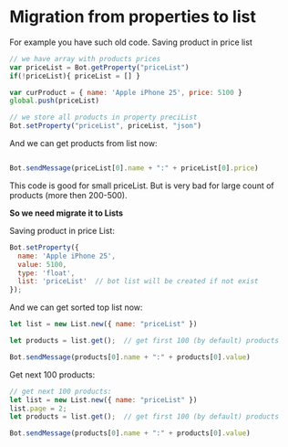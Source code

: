 # Migration from properties to list

For example you have such old code. Saving product in price list

```javascript
// we have array with products prices
var priceList = Bot.getProperty("priceList")
if(!priceList){ priceList = [] }

var curProduct = { name: 'Apple iPhone 25', price: 5100 }
global.push(priceList)

// we store all products in property preciList
Bot.setProperty("priceList", priceList, "json")
```

And we can get products from list now:

```javascript

Bot.sendMessage(priceList[0].name + ":" + priceList[0].price)

```

This code is good for small priceList. But is very bad for large count of products (more then 200-500). 

**So we need migrate it to Lists**

Saving product in price List:

```javascript
Bot.setProperty({
  name: 'Apple iPhone 25',
  value: 5100,
  type: 'float',
  list: 'priceList'  // bot list will be created if not exist
});
```

And we can get sorted top list now:

```javascript
let list = new List.new({ name: "priceList" })

let products = list.get();  // get first 100 (by default) products

Bot.sendMessage(products[0].name + ":" + products[0].value)
```

Get next 100 products:

```javascript
// get next 100 products:
let list = new List.new({ name: "priceList" })
list.page = 2;
let products = list.get();  // get first 100 (by default) products

Bot.sendMessage(products[0].name + ":" + products[0].value)
```
